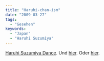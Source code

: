 ```yaml
---
title: "Haruhi-chan-ism"
date: "2009-03-27"
tags:
  - "Gesehen"
keywords:
  - "Japan"
  - "Haruhi Suzumiya"
---
```


[Haruhi Suzumiya Dance](https://www.youtube.com/watch?v=A9yyX1bb3lw). Und [hier](https://www.youtube.com/watch?v=0Y6dFNs5CK4). Oder [hier](https://www.youtube.com/watch?v=1xMaY6JYb1c).
